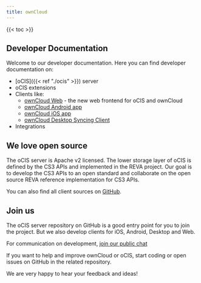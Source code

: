 ```yaml
---
title: ownCloud
---
```


{{< toc >}}

## Developer Documentation

Welcome to our developer documentation. Here you can find developer documentation on:

- [oCIS]({{< ref "./ocis" >}}) server
- oCIS extensions
- Clients like:
    - [ownCloud Web](https://github.com/owncloud/web) - the new web frontend for oCIS and ownCloud
    - [ownCloud Android app](https://github.com/owncloud/android)
    - [ownCloud iOS app](https://github.com/owncloud/ios-app)
    - [ownCloud Desktop Syncing Client](https://github.com/owncloud/client)
- Integrations

## We love open source

The oCIS server is Apache v2 licensed.
The lower storage layer of oCIS is defined by the CS3 APIs and implemented in the REVA project. Our goal is to develop the CS3 APIs to an open standard and collaborate on the open source REVA reference implementation for CS3 APIs.

You can also find all client sources on [GitHub](https://github.com/owncloud/).

## Join us

The oCIS server repository on GitHub is a good entry point for you to join the project. But we also develop clients for iOS, Android, Desktop and Web.

For communication on development, [join our public chat](https://talk.owncloud.com/channel/ocis)

If you want to help and improve ownCloud or oCIS, start coding or open issues on GitHub in the related repository.

We are very happy to hear your feedback and ideas!
